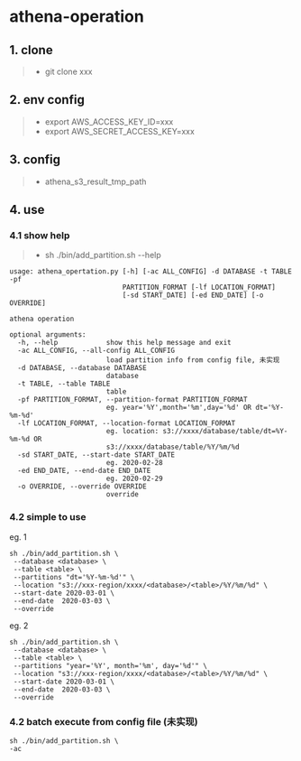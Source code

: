 # athena-operation

## 1. clone
  > * git clone xxx
## 2. env config
  > * export AWS_ACCESS_KEY_ID=xxx
  > * export AWS_SECRET_ACCESS_KEY=xxx
## 3. config
  > * athena_s3_result_tmp_path
## 4. use
### 4.1 show help
  > * sh ./bin/add_partition.sh --help
```text
usage: athena_opertation.py [-h] [-ac ALL_CONFIG] -d DATABASE -t TABLE -pf
                            PARTITION_FORMAT [-lf LOCATION_FORMAT]
                            [-sd START_DATE] [-ed END_DATE] [-o OVERRIDE]

athena operation

optional arguments:
  -h, --help            show this help message and exit
  -ac ALL_CONFIG, --all-config ALL_CONFIG
                        load partition info from config file, 未实现
  -d DATABASE, --database DATABASE
                        database
  -t TABLE, --table TABLE
                        table
  -pf PARTITION_FORMAT, --partition-format PARTITION_FORMAT
                        eg. year='%Y',month='%m',day='%d' OR dt='%Y-%m-%d'
  -lf LOCATION_FORMAT, --location-format LOCATION_FORMAT
                        eg. location: s3://xxxx/database/table/dt=%Y-%m-%d OR
                        s3://xxxx/database/table/%Y/%m/%d
  -sd START_DATE, --start-date START_DATE
                        eg. 2020-02-28
  -ed END_DATE, --end-date END_DATE
                        eg. 2020-02-29
  -o OVERRIDE, --override OVERRIDE
                        override
```
### 4.2 simple to use
eg. 1
```shell script
sh ./bin/add_partition.sh \
 --database <database> \
 --table <table> \
 --partitions "dt='%Y-%m-%d'" \
 --location "s3://xxx-region/xxxx/<database>/<table>/%Y/%m/%d" \
 --start-date 2020-03-01 \
 --end-date  2020-03-03 \
 --override
```
eg. 2
```shell script
sh ./bin/add_partition.sh \
 --database <database> \
 --table <table> \
 --partitions "year='%Y', month='%m', day='%d'" \
 --location "s3://xxx-region/xxxx/<database>/<table>/%Y/%m/%d" \
 --start-date 2020-03-01 \
 --end-date  2020-03-03 \
 --override
```

### 4.2 batch execute from config file (未实现)
 ```shell script
sh ./bin/add_partition.sh \
 -ac
```
